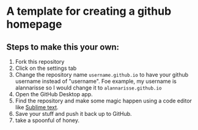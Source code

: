 # A template for creating a github homepage

## Steps to make this your own:
1. Fork this repository
2. Click on the settings tab
3. Change the repository name `username.github.io` to have your github username instead of "username". Foe example, my username is alannarisse so I would change it to `alannarisse.github.io`
4. Open the GitHub Desktop app.
5. Find the repository and make some magic happen using a code editor like [Sublime text](https://www.sublimetext.com/).
6. Save your stuff and push it back up to GitHub.
7. take a spoonful of honey.